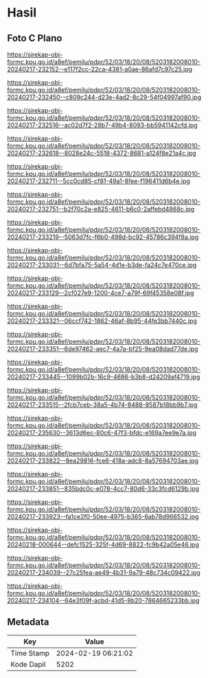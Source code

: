 # Hasil

## Foto C Plano

https://sirekap-obj-formc.kpu.go.id/a8ef/pemilu/pdpr/52/03/18/20/08/5203182008010-20240217-232152--e117f2cc-22ca-4381-a0ae-86afd7c97c25.jpg

https://sirekap-obj-formc.kpu.go.id/a8ef/pemilu/pdpr/52/03/18/20/08/5203182008010-20240217-232450--c809c244-d23e-4ad2-8c29-54f04997af90.jpg

https://sirekap-obj-formc.kpu.go.id/a8ef/pemilu/pdpr/52/03/18/20/08/5203182008010-20240217-232516--ac02d7f2-28b7-49b4-8093-bb5941142cfd.jpg

https://sirekap-obj-formc.kpu.go.id/a8ef/pemilu/pdpr/52/03/18/20/08/5203182008010-20240217-232618--8028e24c-5518-4372-8681-a124f8e21a4c.jpg

https://sirekap-obj-formc.kpu.go.id/a8ef/pemilu/pdpr/52/03/18/20/08/5203182008010-20240217-232711--5cc0cd85-cf81-49a1-8fee-f196411d6b4e.jpg

https://sirekap-obj-formc.kpu.go.id/a8ef/pemilu/pdpr/52/03/18/20/08/5203182008010-20240217-232751--b2f70c2a-e825-4611-b6c0-2affebd4868c.jpg

https://sirekap-obj-formc.kpu.go.id/a8ef/pemilu/pdpr/52/03/18/20/08/5203182008010-20240217-233219--5063d7fc-f6b0-498d-bc92-45786c394f8a.jpg

https://sirekap-obj-formc.kpu.go.id/a8ef/pemilu/pdpr/52/03/18/20/08/5203182008010-20240217-233031--6d7bfa75-5a54-4d1e-b3de-fa24c7e470ce.jpg

https://sirekap-obj-formc.kpu.go.id/a8ef/pemilu/pdpr/52/03/18/20/08/5203182008010-20240217-233129--2cf027e9-1200-4ce7-a79f-69f45358e08f.jpg

https://sirekap-obj-formc.kpu.go.id/a8ef/pemilu/pdpr/52/03/18/20/08/5203182008010-20240217-233321--06ccf742-1862-46af-8b95-44fe3bb7440c.jpg

https://sirekap-obj-formc.kpu.go.id/a8ef/pemilu/pdpr/52/03/18/20/08/5203182008010-20240217-233351--6de97462-aec7-4a7a-bf25-9ea08dad77de.jpg

https://sirekap-obj-formc.kpu.go.id/a8ef/pemilu/pdpr/52/03/18/20/08/5203182008010-20240217-233445--1099b02b-16c9-4686-b3b8-d24209af4719.jpg

https://sirekap-obj-formc.kpu.go.id/a8ef/pemilu/pdpr/52/03/18/20/08/5203182008010-20240217-233515--2fcb7ceb-38a5-4b74-8488-8587b18bb9b7.jpg

https://sirekap-obj-formc.kpu.go.id/a8ef/pemilu/pdpr/52/03/18/20/08/5203182008010-20240217-235630--3613d6ec-80c6-47f3-bfdc-e169a7ee9e7a.jpg

https://sirekap-obj-formc.kpu.go.id/a8ef/pemilu/pdpr/52/03/18/20/08/5203182008010-20240217-233822--8ea29816-fce6-418a-adc8-8a57694703ae.jpg

https://sirekap-obj-formc.kpu.go.id/a8ef/pemilu/pdpr/52/03/18/20/08/5203182008010-20240217-233851--835bdc0c-e078-4cc7-80d6-33c3fcd6129b.jpg

https://sirekap-obj-formc.kpu.go.id/a8ef/pemilu/pdpr/52/03/18/20/08/5203182008010-20240217-233923--fa1ce2f0-50ee-4975-b365-6ab78d966532.jpg

https://sirekap-obj-formc.kpu.go.id/a8ef/pemilu/pdpr/52/03/18/20/08/5203182008010-20240218-000644--defc1525-325f-4d69-8822-fc9b42a05e46.jpg

https://sirekap-obj-formc.kpu.go.id/a8ef/pemilu/pdpr/52/03/18/20/08/5203182008010-20240217-234039--27c25fea-ae49-4b31-9a79-48c734c09422.jpg

https://sirekap-obj-formc.kpu.go.id/a8ef/pemilu/pdpr/52/03/18/20/08/5203182008010-20240217-234104--64e3f09f-acbd-41d5-8b20-7864665233bb.jpg


## Metadata

| Key        | Value               |
| ---------- | ------------------- |
| Time Stamp | 2024-02-19 06:21:02 |
| Kode Dapil | 5202                |



